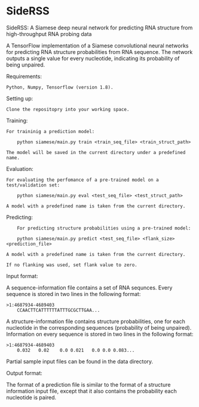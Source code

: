 # SideRSS
SideRSS: A Siamese deep neural network for predicting RNA structure from high-throughput RNA probing data

A TensorFlow implementation of a Siamese convolutional neural networks for predicting RNA structure probabilities from RNA sequence. 
The network outputs a single value for every nucleotide, indicating its probability of being unpaired. 

Requirements:

	Python, Numpy, Tensorflow (version 1.8).

Setting up:

	Clone the repositopry into your working space.

Training:

	For traininig a prediction model:
	
		python siamese/main.py train <train_seq_file> <train_struct_path>
	
	The model will be saved in the current directory under a predefined name.

Evaluation:

	For evaluating the perfomance of a pre-trained model on a test/validation set:
	
		python siamese/main.py eval <test_seq_file> <test_struct_path>
	
	A model with a predefined name is taken from the current directory.


Predicting:

        For predicting structure probabilities using a pre-trained model:
	
		python siamese/main.py predict <test_seq_file> <flank_size> <prediction_file> 
	
	A model with a predefined name is taken from the current directory. 
	
	If no flanking was used, set flank value to zero.


Input format:

A sequence-information file contains a set of RNA sequnces. Every sequence is stored in two lines in the following format:

	>1:4687934-4689403
        CCAACTTCATTTTTTATTTGCGCTTGAA...

A structure-information file contains structure probabilities, one for each nucleotide in the corresponding sequences (probability of being unpaired). Information on every sequence is stored in two lines in the following format: 

	>1:4687934-4689403
        0.032	0.02	0.0	0.021	0.0	0.0	0.083...

Partial sample input files can be found in the data directory.

Output format:

The format of a prediction file is similar to the format of a structure information input file, except that it also contains the probability each nucleotide is paired. 
